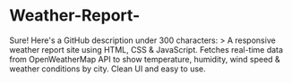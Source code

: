 # Weather-Report-
Sure! Here's a GitHub description under 300 characters:  > A responsive weather report site using HTML, CSS &amp; JavaScript. Fetches real-time data from OpenWeatherMap API to show temperature, humidity, wind speed &amp; weather conditions by city. Clean UI and easy to use.
